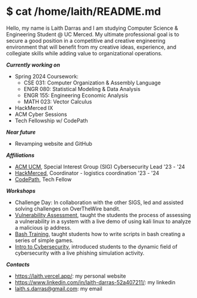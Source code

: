 # $ cat /home/laith/README.md


Hello, my name is Laith Darras and I am studying Computer Science & Engineering Student @ UC Merced. My ultimate professional goal is to secure a good position in a competitive and creative engineering environment that will benefit from my creative ideas, experience, and collegiate skills while adding value to organizational operations.

***Currently working on***
- Spring 2024 Coursework:
    - CSE 031: Computer Organization & Assembly Language
    - ENGR 080: Statistical Modeling & Data Analysis
    - ENGR 155: Engineering Economic Analysis
    - MATH 023: Vector Calculus
 - HackMerced IX
 - ACM Cyber Sessions
 - Tech Fellowship w/ CodePath

***Near future***
- Revamping website and GitHub

***Affiliations***
- [ACM UCM](https://ucm.acm.org/), Special Interest Group (SIG) Cybersecurity Lead '23 - '24
- [HackMerced](https://hackmerced.com/), Coordinator - logistics coordination '23 - '24
- [CodePath](https://www.codepath.org/), Tech Fellow 

***Workshops***
- Challenge Day: In collaboration with the other SIGS, led and assisted solving challenges on OverTheWire bandit.
- [Vulnerability Assessment](https://docs.google.com/presentation/d/1ClEA5VmBKmM5NXQXfjdY-aImnPm-pKxnvqWGcmaOydA/edit?usp=sharing), taught the students the process of assessing a vulnerability in a system with a live demo of using kali linux to analyze a malicious ip address.
- [Bash Training](https://docs.google.com/presentation/d/1hFHK7Jk5781yM9dm3Uh567RA3r1WjXhkb2DYWC_xLbw/edit?usp=sharing), taught students how to write scripts in bash creating a series of simple games.
- [Intro to Cybersecurity](https://docs.google.com/presentation/d/16rIOb4OXDLTl7fMJLLbRUieTu9z9kTiZHWUp6i-gKDE/edit?usp=sharing), introduced students to the dynamic field of cybersecurity with a live phishing simulation activity.

***Contacts***
- https://laith.vercel.app/: my personal website
- https://www.linkedin.com/in/laith-darras-52a407211/: my linkedin
- laith.s.darras@gmail.com: my email
